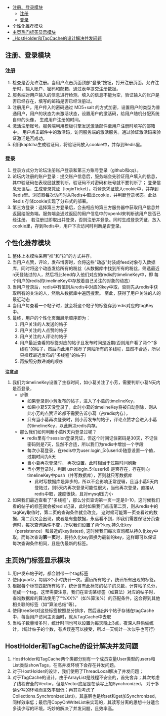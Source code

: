 - [ 注册、登录模块](#head1)
	- [ 注册](#head2)
	- [ 登录](#head3)
- [ 个性化推荐模块](#head4)
- [ 主页热门标签显示模块](#head5)
- [_HostHolder和TagCache的设计解决并发问题](#head6)



## <span id="head1"> 注册、登录模块</span>
### <span id="head2"> 注册</span>
1. 检查是否允许注册。当用户点击页面顶部“登录”按钮，打开注册页面，允许注册时，输入账户、密码和邮箱，通过表单提交注册数据。
2. 服务端对用户输入的信息进行检测。填入的信息不能为空，验证输入的账户是否已经存在，填写的邮箱是否已经注册过。
3. 注册用户。用户传入的密码通过 MD5+salt 的方式加密，设置用户的类型为普通用户，用户的状态为未激活状态，设置用户的激活码，给用户随机分配系统自带的头像，
生成用户注册的时间。
4. 激活注册账号。服务端利用模板引擎发送激活邮件至用户注册时填写的邮箱中。
用户点击邮件中的激活码，访问服务端的激活服务。通过验证激活码来验证激活是否成功。
5. 利用kaptcha生成验证码，将验证码放入cookie中，并存到Redis里。

### <span id="head3"> 登录</span>
1. 登录方式分为论坛注册账户登录和第三方账号登录（github和qq）。
2. 论坛内注册的账户登录：提交账户信息后，服务端会先验证用户填入的信息，其中验证码在表现层就要判断，验证码不对密码和账号就不要判断了；
登录信息无误后，生成登录凭证（loginTicket），将登录凭证放入cookie中，并存到Redis里。浏览器每次访问时从Redis中取出cookie，并判断登录状态。此处Redis
存储cookie实现了分布式的部署。
3. 第三方登录：选择第三方登录后，会去相应的第三方服务器中获取用户信息并返回给服务端。服务端会通过返回的用户信息中的openId来判断该用户是否已经注册。
若注册过即取出并登录，否则注册并登录。同时生成登录凭证，放入cookie里，存到Redis中，用户下次访问时判断是否登录。

## <span id="head4"> 个性化推荐模块</span>
1. 整体上本模块采用"推"和"拉"的方式并存。
2. 当用户点赞，评论，发布博客时，会将这些"动态"封装成feed对象存入数据库，同时将这个动态发给所有的粉丝（从数据库中找到所有的粉丝，筛选最近n天登陆过的人，然后将此feed存入他们对应的redis的timelineKey中，即
每个用户的redis的timelineKey中存放着自己关注的对象的动态）
3. 当用户登录后，redis中有值则从redis中对应的key中取，否则先从redis中获取所有的关注的人，然后从数据库中遍历搜索。 至此，获得了用户关注的人的最近动态
4. 当用户每查看一个帖子时，就会将这个帖子的标签存到redis对应的tagKey中。
5. 最终，用户的个性化页面展示顺序即为：
    1. 用户关注的人发送的帖子
    2. 用户关注的人点赞的帖子
    3. 用户关注的人评论的帖子
    4. 用户最近查看的标签对应的帖子且发布时间是近期(否则用户看了两个"多线程"的帖子，然后向此用户推荐了网站所有的多线程，显然不合适，所以只推荐最近发布的"多线程"的帖子)
    5. 再按照分数递减的顺序
    

**注意点**

1. 我们为timelineKey设置了生存时间，如小葛关注了小芳，需要判断小葛N天内是否登录，
    - 步骤
        - 如果登录则小芳发布的帖子，进入了小葛的timelineKey，
        - 如果小葛5天没登录了，此时小葛的timelineKey将被自动删除，则从此小芳的点赞评论都不需要告诉小葛（占redis内存），
        - 只有当小葛再次登录时，则小芳发布的帖子，评论点赞才会进入小葛的timelineKey，以此解决redis内存。
    - 那么我们如何判断小葛N天内登录过呢？
        - redis里有个session登录凭证，但这个时间记住密码是30天，不记住密码则是7天，显然不合适，所以我们为redis中增加一个字段
        - 每次小葛登录，在redis中为user:login_5:{userId}随意设置一个值，过期时间为5天
        - 当小葛再次登录时， 再次设置，此时相当于过期时间刷新
        - 当小芳登录时，判断 user:login_5:{userId} 是否存在，存在则向timelineKey中push（并写数据库），否则就只写数据库
            - 此时写数据库是异步的，所以不会影响正常逻辑，且当小葛5天内登陆过，则5天内再次登录可能性很大，当他再次登录，直接从redis中取，速度很快，且对mysql压力小
2. 如果我们最近查看了"多线程"，那么分页查询第一页一定是0-10，这时候我们看的帖子的标签就会被redis记录，此时如果我们点击第二页，则从redis中的tagKey取值时，第二页的查询条件就会改变，
这时候可能第一页查看过的数据，第二页又会出现，或者是有些数据，永远看不到，即我们需要保证分页查询时，每次查询条件不变，所以我们设置了两个key,持久化key（persistence）和最近的key(latest),
这时候我们每次查询都从持久化key中取，而每次查询**第一页**时，将持久化key置换为最新的key，这样即可以保证每次查询条件相同，且是伪最新的标签。

## <span id="head5"> 主页热门标签显示模块</span>
1. 用户发布帖子时，都会附带一个tag标签
2. 使用quartz，每隔3个小时统计一次。遍历所有帖子，统计所有出现的标签。
3. 根据每个标签匹配所有帖子，统计含有此标签的帖子的总数，计算帖子总分，组成一个tag。这里需要注意，我们在查询某标签（如算法）对应的帖子时，
查询数据库的算法使用了“%XX%”（如%算法%）的匹配条件，这会得到其他相关联的标签（如“算法总结”等）。
4. 使用treeSet对这些标签按照总分排序，然后选出N个帖子存储在tagCache中，每当用户访问主页面时，就从TagCache中去取
5. 当帖子数量增多时，统计时间也可以设置为每天晚上3点，夜深人静偷偷统计。（统计帖子的个数，有点误差可以接受，所以一天统计一次似乎也可行）


## <span id="head6"> HostHolder和TagCache的设计解决并发问题</span>
1. HostHolder和TagCache两个类都分别有一个成员变量User类型的users和List类型showTags，在高并发环境下会存在并发问题。
2. 对于HostHolder的设计，我们使用了ThreadLocal解决了并发问题；
3. 对于TagCache的设计，由于ArrayList是线程不安全的，首先舍弃；其次考虑了线程安全的Vector，但是Vector底层是在读写上加Synchronized，
   对于多读少写的环境而言效率很低；再其次考虑了Collections.SynchronizedList()，其底层也是给set和get加Synchronized，同样效率低；最后用CopyOnWriteList来实现的，其读写分离的思想十分适合
   多读少写的环境，巧妙的解决了并发问题，且效率高。